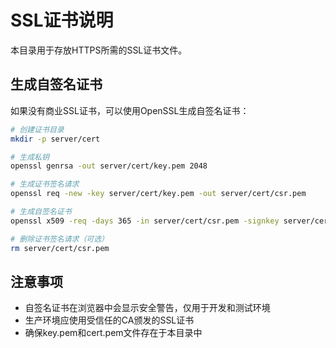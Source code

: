 # SSL证书说明

本目录用于存放HTTPS所需的SSL证书文件。

## 生成自签名证书

如果没有商业SSL证书，可以使用OpenSSL生成自签名证书：

```bash
# 创建证书目录
mkdir -p server/cert

# 生成私钥
openssl genrsa -out server/cert/key.pem 2048

# 生成证书签名请求
openssl req -new -key server/cert/key.pem -out server/cert/csr.pem

# 生成自签名证书
openssl x509 -req -days 365 -in server/cert/csr.pem -signkey server/cert/key.pem -out server/cert/cert.pem

# 删除证书签名请求（可选）
rm server/cert/csr.pem
```

## 注意事项

- 自签名证书在浏览器中会显示安全警告，仅用于开发和测试环境
- 生产环境应使用受信任的CA颁发的SSL证书
- 确保key.pem和cert.pem文件存在于本目录中